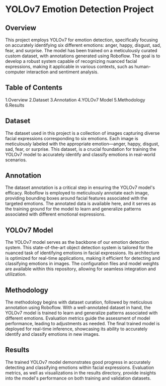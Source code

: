 # YOLOv7 Emotion Detection Project
## Overview
This project employs YOLOv7 for emotion detection, specifically focusing on accurately identifying six different emotions: anger, happy, disgust, sad, fear, and surprise. The model has been trained on a meticulously curated custom dataset, with annotations generated using Roboflow. The goal is to develop a robust system capable of recognizing nuanced facial expressions, making it applicable in various contexts, such as human-computer interaction and sentiment analysis.
## Table of Contents
1.Overview
2.Dataset
3.Annotation
4.YOLOv7 Model
5.Methodology
6.Results
## Dataset
The dataset used in this project is a collection of images capturing diverse facial expressions corresponding to six emotions. Each image is meticulously labeled with the appropriate emotion—anger, happy, disgust, sad, fear, or surprise. This dataset, is a crucial foundation for training the YOLOv7 model to accurately identify and classify emotions in real-world scenarios.
## Annotation
The dataset annotation is a critical step in ensuring the YOLOv7 model's efficacy. Roboflow is employed to meticulously annotate each image, providing bounding boxes around facial features associated with the targeted emotions. The annotated data is available here, and it serves as the training ground for the model to learn and generalize patterns associated with different emotional expressions.
## YOLOv7 Model
The YOLOv7 model serves as the backbone of our emotion detection system. This state-of-the-art object detection system is tailored for the nuanced task of identifying emotions in facial expressions. Its architecture is optimized for real-time applications, making it efficient for detecting and classifying emotions in images. The configuration files and model weights are available within this repository, allowing for seamless integration and utilization.
## Methodology
The methodology begins with dataset curation, followed by meticulous annotation using Roboflow. With a well-annotated dataset in hand, the YOLOv7 model is trained to learn and generalize patterns associated with different emotions. Evaluation metrics guide the assessment of model performance, leading to adjustments as needed. The final trained model is deployed for real-time inference, showcasing its ability to accurately identify and classify emotions in new images.
## Results
The trained YOLOv7 model demonstrates good progress in accurately detecting and classifying emotions within facial expressions. Evaluation metrics, as well as visualizations in the results directory, provide insights into the model's performance on both training and validation datasets.

